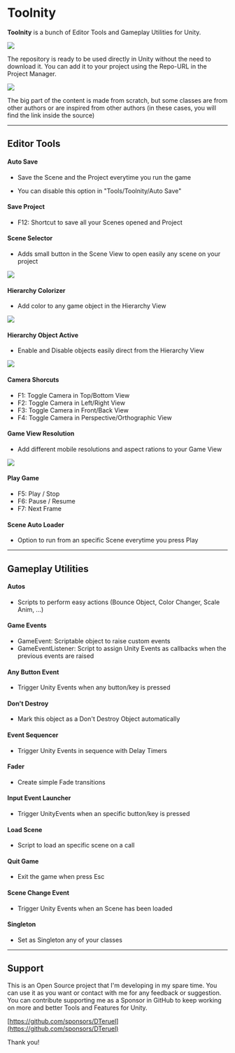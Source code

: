 # Toolnity

**Toolnity** is a bunch of Editor Tools and Gameplay Utilities for Unity.

![](Screenshots/Tools.png?raw=true)

The repository is ready to be used directly in Unity without the need to download it. You can add it to your project using the Repo-URL in the Project Manager.

![](Screenshots/PackageManager.png?raw=true)

The big part of the content is made from scratch, but some classes are from other authors or are inspired from other authors (in these cases, you will find the link inside the source)

--------------------------------
## Editor Tools

  #### Auto Save
   * Save the Scene and the Project everytime you run the game

   * You can disable this option in "Tools/Toolnity/Auto Save"

  #### Save Project
   * F12: Shortcut to save all your Scenes opened and Project

  #### Scene Selector
   * Adds small button in the Scene View to open easily any scene on your project
   
![](Screenshots/SceneSelector.png?raw=true)

  #### Hierarchy Colorizer
   * Add color to any game object in the Hierarchy View
   
![](Screenshots/HierarchyColorizer.png?raw=true)

  #### Hierarchy Object Active
   * Enable and Disable objects easily direct from the Hierarchy View
   
![](Screenshots/HierarchyObjectActive.png?raw=true)

  #### Camera Shorcuts
   * F1: Toggle Camera in Top/Bottom View
   * F2: Toggle Camera in Left/Right View
   * F3: Toggle Camera in Front/Back View
   * F4: Toggle Camera in Perspective/Orthographic View

  #### Game View Resolution
   * Add different mobile resolutions and aspect rations to your Game View
   
![](Screenshots/GameViewResolutions.png?raw=true)

  #### Play Game
   * F5: Play / Stop
   * F6: Pause / Resume
   * F7: Next Frame 

  #### Scene Auto Loader
   * Option to run from an specific Scene everytime you press Play

--------------------------------
## Gameplay Utilities

  #### Autos
   * Scripts to perform easy actions (Bounce Object, Color Changer, Scale Anim, ...)

  #### Game Events
   * GameEvent: Scriptable object to raise custom events
   * GameEventListener: Script to assign Unity Events as callbacks when the previous events are raised

  #### Any Button Event
   * Trigger Unity Events when any button/key is pressed

  #### Don't Destroy
   * Mark this object as a Don't Destroy Object automatically

  #### Event Sequencer
   * Trigger Unity Events in sequence with Delay Timers

  #### Fader
   * Create simple Fade transitions

  #### Input Event Launcher
   * Trigger UnityEvents when an specific button/key is pressed

  #### Load Scene
   * Script to load an specific scene on a call

  #### Quit Game
   * Exit the game when press Esc

  #### Scene Change Event
   * Trigger Unity Events when an Scene has been loaded

  #### Singleton
   * Set as Singleton any of your classes


--------------------------------
## Support
This is an Open Source project that I'm developing in my spare time. You can use it as you want or contact with me for any feedback or suggestion.
You can contribute supporting me as a Sponsor in GitHub to keep working on more and better Tools and Features for Unity.

[https://github.com/sponsors/DTeruel](https://github.com/sponsors/DTeruel)

Thank you!
